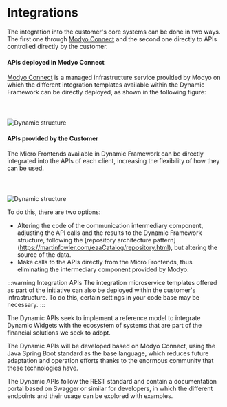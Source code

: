 # Integrations

The integration into the customer's core systems can be done in two ways. The first one through [Modyo Connect](/en/connect) and the second one directly to APIs controlled directly by the customer.

#### APIs deployed in Modyo Connect

[Modyo Connect](/en/connect) is a managed infrastructure service provided by Modyo on which the different integration templates available within the Dynamic Framework can be directly deployed, as shown in the following figure:

<img src="/assets/img/dynamic/dynamic_architecture.png" alt="Dynamic structure" style="margin-top: 40px; max-width: 700px;" />

#### APIs provided by the Customer

The Micro Frontends available in Dynamic Framework can be directly integrated into the APIs of each client, increasing the flexibility of how they can be used.

<img src="/assets/img/dynamic/dynamic_architecture2.png" alt="Dynamic structure" style="margin-top: 40px; max-width: 700px;" />

To do this, there are two options:

- Altering the code of the communication intermediary component, adjusting the API calls and the results to the Dynamic Framework structure, following the [repository architecture pattern] (https://martinfowler.com/eaaCatalog/repository.html), but altering the source of the data.
- Make calls to the APIs directly from the Micro Frontends, thus eliminating the intermediary component provided by Modyo.

:::warning Integration APIs
The integration microservice templates offered as part of the initiative can also be deployed within the customer's infrastructure. To do this, certain settings in your code base may be necessary.
:::


The Dynamic APIs seek to implement a reference model to integrate Dynamic Widgets with the ecosystem of systems that are part of the financial solutions we seek to adopt.

The Dynamic APIs will be developed based on Modyo Connect, using the Java Spring Boot standard as the base language, which reduces future adaptation and operation efforts thanks to the enormous community that these technologies have.

The Dynamic APIs follow the REST standard and contain a documentation portal based on Swagger or similar for developers, in which the different endpoints and their usage can be explored with examples.
